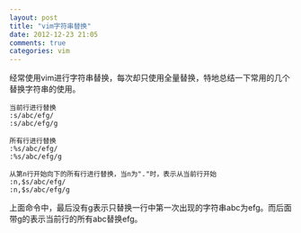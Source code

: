 ```yaml
---
layout: post
title: "vim字符串替换"
date: 2012-12-23 21:05
comments: true
categories: vim
---
```


经常使用vim进行字符串替换，每次却只使用全量替换，特地总结一下常用的几个替换字符串的使用。

    当前行进行替换
    :s/abc/efg/
    :s/abc/efg/g

    所有行进行替换
    :%s/abc/efg/
    :%s/abc/efg/g

    从第n行开始向下的所有行进行替换，当n为"."时，表示从当前行开始
    :n,$s/abc/efg/
    :n,$s/abc/efg/g

上面命令中，最后没有g表示只替换一行中第一次出现的字符串abc为efg。而后面带g的表示当前行的所有abc替换efg。

